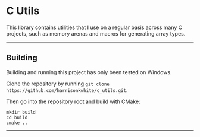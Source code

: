 # C Utils

This library contains utilities that I use on a regular basis across many C projects, such as memory arenas and macros for generating array types.

---

## Building

Building and running this project has only been tested on Windows.

Clone the repository by running `git clone https://github.com/harrisonkwhite/c_utils.git`.

Then go into the repository root and build with CMake:

```
mkdir build
cd build
cmake ..
```

---
